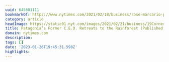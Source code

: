 ```yaml
---
uuid: 645601111
bookmarkOf: https://www.nytimes.com/2021/02/18/business/rose-marcario-patagonia-corner-office.html
category: article
headImage: https://static01.nyt.com/images/2021/02/21/business/19CornerOffice-01/19CornerOffice-01-largeHorizontalJumbo.jpg?year=2021&h=683&w=1024&s=c0aa25785e6b53f6bc87c2c524c2bc28de877b4e27d39e31529d3c1ea10d6852&k=ZQJBKqZ0VN
title: Patagonia’s Former C.E.O. Retreats to the Rainforest (Published 2021)
domain: nytimes.com
description:
tags: []
date: '2023-01-26T19:45:31.598Z'
highlights:
---
```




